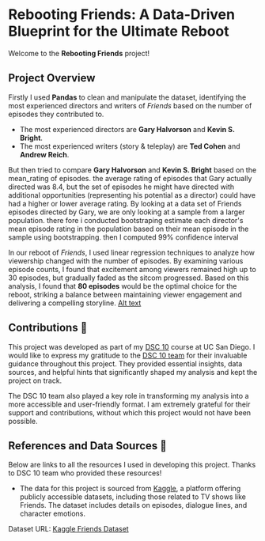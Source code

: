 # Rebooting Friends: A Data-Driven Blueprint for the Ultimate Reboot

Welcome to the **Rebooting Friends** project! 

## Project Overview

Firstly I used **Pandas** to clean and manipulate the dataset, identifying the most experienced directors and writers of *Friends* based on the number of episodes they contributed to. 

- The most experienced directors are **Gary Halvorson** and **Kevin S. Bright**.
- The most experienced writers (story & teleplay) are **Ted Cohen** and **Andrew Reich**.

But then tried to compare  **Gary Halvorson** and **Kevin S. Bright**  based on the mean_rating of episodes. the average rating of episodes that Gary actually directed was 8.4, but the set of episodes he might have directed with additional opportunities (representing his potential as a director) could have had a higher or lower average rating. By looking at a data set of Friends episodes directed by Gary, we are only looking at a sample from a larger population. there fore i conducted bootstraping estimate each director's mean episode rating in the population based on their mean episode in the sample using bootstrapping. then I computed 99% confidence interval 

In our reboot of *Friends*, I used linear regression techniques to analyze how viewership changed with the number of episodes. By examining various episode counts, I found that excitement among viewers remained high up to 30 episodes, but gradually faded as the sitcom progressed. Based on this analysis, I found that **80 episodes** would be the optimal choice for the reboot, striking a balance between maintaining viewer engagement and delivering a compelling storyline.
[Alt text](reboot_friends/images/lr.png)
## Contributions 🤝

This project was developed as part of my [DSC 10](https://catalog.ucsd.edu/courses/DSC.html) course at UC San Diego. I would like to express my gratitude to the [DSC 10 team](https://dsc10.com/staff/)  for their invaluable guidance throughout this project. They provided essential insights, data sources, and helpful hints that significantly shaped my analysis and kept the project on track.

The DSC 10 team also played a key role in transforming my analysis into a more accessible and user-friendly format. I am extremely grateful for their support and contributions, without which this project would not have been possible.

## References and Data Sources 📖

Below are links to all the resources I used in developing this project. Thanks to DSC 10 team who provided these resources!

- The data for this project is sourced from [Kaggle](https://www.kaggle.com), a platform offering publicly accessible datasets, including those related to TV shows like Friends. The dataset includes details on episodes, dialogue lines, and character emotions.

Dataset URL: [Kaggle Friends Dataset](https://www.kaggle.com/datasets/sujaykapadnis/friends?select=friends.csv)


